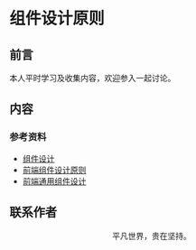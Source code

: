 # 组件设计原则

## 前言

本人平时学习及收集内容，欢迎参入一起讨论。

## 内容

### 参考资料

- [组件设计](https://mp.weixin.qq.com/s/k_CiluFoDTx6IlR6Wq7K8g)
- [前端组件设计原则](https://github.com/lightningminers/article/issues/36)
- [前端通用组件设计](https://zhuanlan.zhihu.com/p/72091681)

## 联系作者

<div align="center">
    <p>
        平凡世界，贵在坚持。
    </p>
    <img :src="$withBase('/about/contact.png')" />
</div>

